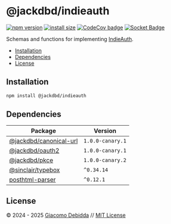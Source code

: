 # @jackdbd/indieauth

[![npm version](https://badge.fury.io/js/@jackdbd%2Findieauth.svg)](https://badge.fury.io/js/@jackdbd%2Findieauth)
[![install size](https://packagephobia.com/badge?p=@jackdbd/indieauth)](https://packagephobia.com/result?p=@jackdbd/indieauth)
[![CodeCov badge](https://codecov.io/gh/jackdbd/rapido/graph/badge.svg?token=BpFF8tmBYS)](https://app.codecov.io/gh/jackdbd/rapido?flags%5B0%5D=indieauth)
[![Socket Badge](https://socket.dev/api/badge/npm/package/@jackdbd/indieauth)](https://socket.dev/npm/package/@jackdbd/indieauth)

Schemas and functions for implementing [IndieAuth](https://indieauth.spec.indieweb.org/).

- [Installation](#installation)
- [Dependencies](#dependencies)
- [License](#license)

## Installation

```sh
npm install @jackdbd/indieauth
```

## Dependencies

| Package | Version |
|---|---|
| [@jackdbd/canonical-url](https://www.npmjs.com/package/@jackdbd/canonical-url) | `1.0.0-canary.1` |
| [@jackdbd/oauth2](https://www.npmjs.com/package/@jackdbd/oauth2) | `1.0.0-canary.1` |
| [@jackdbd/pkce](https://www.npmjs.com/package/@jackdbd/pkce) | `1.0.0-canary.2` |
| [@sinclair/typebox](https://www.npmjs.com/package/@sinclair/typebox) | `^0.34.14` |
| [posthtml-parser](https://www.npmjs.com/package/posthtml-parser) | `^0.12.1` |

## License

&copy; 2024 - 2025 [Giacomo Debidda](https://www.giacomodebidda.com/) // [MIT License](https://spdx.org/licenses/MIT.html)
